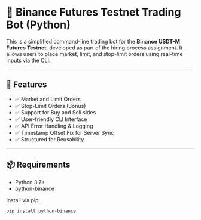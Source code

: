 # 🔁 Binance Futures Testnet Trading Bot (Python)

This is a simplified command-line trading bot for the **Binance USDT-M Futures Testnet**, developed as part of the hiring process assignment. It allows users to place market, limit, and stop-limit orders using real-time inputs via the CLI.

---

## 🚀 Features

- ✅ Market and Limit Orders
- ✅ Stop-Limit Orders (Bonus)
- ✅ Support for Buy and Sell sides
- ✅ User-friendly CLI Interface
- ✅ API Error Handling & Logging
- ✅ Timestamp Offset Fix for Server Sync
- ✅ Structured for Reusability

---

## 📦 Requirements

- Python 3.7+
- [python-binance](https://github.com/sammchardy/python-binance)

Install via pip:

```bash
pip install python-binance
